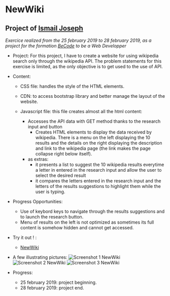 NewWiki
=================================

Project of [Ismail Joseph](https://github.com/Fesouille)
----------------------------------

*Exercice realized from the 25 february 2019 to 28 february 2019, as a project for the formation [BeCode](https://www.becode.org/) to be a Web Developper*


* Project:
For this project, I have to create a website for using wikipedia search only through the wikipedia API. The problem statements for this exercise is limited, as the only objective is to get used to the use of API. 

* Content:
	* CSS file: handles the style of the HTML elements.

	* CDN: to access bootstrap library and better manage the layout of the website.

	* Javascript file: this file creates almost all the html content:
		* Accesses the API data with GET method thanks to the research input and button
    		* Creates HTML elements to display the data received by wikipedia. There is a menu on the left displaying the 10 results and the details on the right displaying the description and link to the wikipedia page (the link makes the page collapse right below itself).
    	* as extras:
          	* it presents a list to suggest the 10 wikipedia results everytime a letter in entered in the research input and allow the user to select the desired result
          	* it compares the letters entered in the research input and the letters of the results suggestions to highlight them while the user is typing.

* Progress Opportunities:
  * Use of keybord keys to navigate through the results suggestions and to launch the research button.
  * Menu of results on the left is not optimized as sometimes its full content is somehow hidden and cannot get accessed.

* Try it out ! :
	* [NewWiki](https://fesouille.github.io/NewWiki/)

* A few illustrating pictures:
![Screenshot 1 NewWiki](assets/img/screenshot1.png)
![Screenshot 2 NewWiki](assets/img/screenshot2.png)
![Screenshot 3 NewWiki](assets/img/screenshot3.png)


* Progress: 
	* 25 february 2019: project beginning.
	* 28 february 2019: project end.
